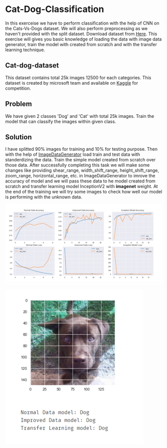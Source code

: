 # Cat-Dog-Classification

In this exerceise we have to perform classification with the help of CNN on the Cats-Vs-Dogs dataset. We will also perform preprocessing as we haven't provided with the split dataset. Download dataset from <a href='https://download.microsoft.com/download/3/E/1/3E1C3F21-ECDB-4869-8368-6DEBA77B919F/kagglecatsanddogs_3367a.zip'>Here</a>. This exercise will gives you basic knowledge of loading the data with image data generator, train the model with created from scratch and with the transfer learning technique.

## Cat-dog-dataset
This dataset contains total 25k images 12500 for each categories. This dataset is created by microsoft team and available on <a href='https://www.kaggle.com/c/dogs-vs-cats'>Kaggle</a> for competition. 

## Problem
We have given 2 classes 'Dog' and 'Cat' with total 25k images. Train the model that can classify the images within given class.

## Solution
I have splitted 90% images for training and 10% for testing purpose. Then with the help of <a href='https://www.tensorflow.org/api_docs/python/tf/keras/preprocessing/image/ImageDataGenerator'> ImageDataGenerator</a> load train and test data with standerdizing the data. Train the simple model created from scratch over those data. After successfully completing this task we will make some changes  like providing shear_range, width_shift_range, height_shift_range, zoom_range, horizontal_range, etc. in ImageDataGenerator to imrove the accuracy of model and we will pass these data to he model created from scratch and transfer learning model InceptionV2 with **imagenet** weight. At the end of the training we will try some images to check how well our model is performing with the unknown data.

![alt text](https://github.com/Utsav4852/Cat-Dog-Classification/blob/main/model_plot.png)

![alt_text](https://github.com/Utsav4852/Cat-Dog-Classification/blob/main/prediction.png)
